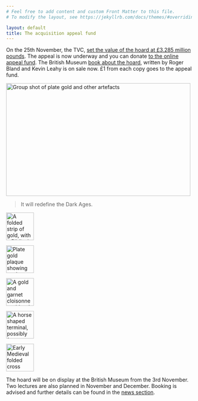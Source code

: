 ```yaml
---
# Feel free to add content and custom Front Matter to this file.
# To modify the layout, see https://jekyllrb.com/docs/themes/#overriding-theme-defaults

layout: default
title: The acquisition appeal fund
---
```

On the 25th November, the TVC, [set the value of the hoard at £3.285 million pounds](http://www.staffordshirehoard.org.uk/news/value "Read about the valuation"). The appeal is now underway and you can donate [to the online appeal fund](http://www.bmag.org.uk/support-us/staffordshire-hoard-appeal "Donate online to the appeal fund"). The British Museum [book about the hoard](http://www.britishmuseumshoponline.org/invt/cmc23288 "Buy the book"), written by Roger Bland and Kevin Leahy is on sale now. £1 from each copy goes to the appeal fund.


<div id="fish">
<a href="{{site.baseurl}}/images/3931735918_f0d4e8702f_o.jpg" title="Group shot of some of the star objects by portableantiquities, on Flickr" rel="lightbox"><img src="https://live.staticflickr.com/2506/3931735918_c42c8c7d9f_c.jpg" width="500" height="306" alt="Group shot of plate gold and other artefacts"></a>
<blockquote>It will redefine the Dark Ages.</blockquote>
</div>

<div class="flickrset">

<a href="{{site.baseurl}}/images/3920441286_f5ff60cfae.jpg" title="View a larger photo of the Biblical inscription" rel="lightbox"><img src="{{site.baseurl}}/images/3920441286_f5ff60cfae_s.jpg" width="75" height="75" alt="A folded strip of gold, with a Biblical inscription"></a>

<a href="{{site.baseurl}}/images/3919657445_78ace4358b.jpg" title="View a larger photo of the gold plaque" rel="lightbox"><img src="{{site.baseurl}}/images/3919657445_78ace4358b_s.jpg" width="75" height="75" alt="Plate gold plaque showing eagles joined by a fish"></a>

<a href="{{site.baseurl}}/images/3920445032_473c04de23.jpg" title="Scabbard boss 675 by portableantiquities, on Flickr" rel="lightbox"><img src="{{site.baseurl}}/images//3920445032_473c04de23_s.jpg" width="75" height="75" alt="A gold and garnet cloisonne scabbard boss"></a>

<a href="{{site.baseurl}}/images/3919647801_c24bf18c7b_b.jpg" title="View a larger photo of the horse shaped terminal" rel="lightbox"><img src="{{site.baseurl}}/images/3919647801_c24bf18c7b_s.jpg" width="75" height="75" alt="A horse shaped terminal, possibly from a helmet"></a>

<a href="{{site.baseurl}}/images/3920443764_6866c770d7_b.jpg" title="View a larger photo of an Early Medieval folded cross by portableantiquities, on Flickr" rel="lightbox"><img src="{{site.baseurl}}/images/3920443764_6866c770d7_s.jpg" width="75" height="75" alt="Early Medieval folded cross"></a>

</div>
<div style="clear:both;">
<p>The hoard will be on display at the British Museum from the 3rd November. Two lectures are also planned in November and December. Booking is advised and further details can be found in the <a href="https://web.archive.org/web/20091215063149/http://www.staffordshirehoard.org.uk/news/staffordshire-hoard-lectures-at-the-british-museum" title="Hoard lecture programme">news section</a>. </p>
</div>
